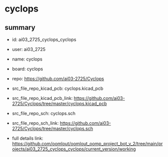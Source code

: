 # cyclops
 
## summary 
* id: ai03_2725_cyclops_cyclops
* user: ai03_2725
* name: cyclops
* board: cyclops
* repo: https://github.com/ai03-2725/Cyclops
* src_file_repo_kicad_pcb: cyclops.kicad_pcb
* src_file_repo_kicad_pcb_link: https://github.com/ai03-2725/Cyclops/tree/master/cyclops.kicad_pcb


* src_file_repo_sch: cyclops.sch
* src_file_repo_sch_link: https://github.com/ai03-2725/Cyclops/tree/master/cyclops.sch
* full details link: https://github.com/oomlout/oomlout_oomp_project_bot_v_2/tree/main/projects/ai03_2725_cyclops_cyclops/current_version/working  






